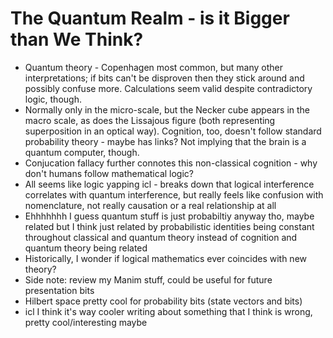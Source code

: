 # The Quantum Realm - is it Bigger than We Think?

- Quantum theory - Copenhagen most common, but many other interpretations; if bits can't be disproven then they stick around and possibly confuse more. Calculations seem valid despite contradictory logic, though.
- Normally only in the micro-scale, but the Necker cube appears in the macro scale, as does the Lissajous figure (both representing superposition in an optical way). Cognition, too, doesn't follow standard probability theory - maybe has links? Not implying that the brain is a quantum computer, though.
- Conjucation fallacy further connotes this non-classical cognition - why don't humans follow mathematical logic?
- All seems like logic yapping icl - breaks down that logical interference correlates with quantum interference, but really feels like confusion with nomenclature, not really causation or a real relationship at all
- Ehhhhhhh I guess quantum stuff is just probabiltiy anyway tho, maybe related but I think just related by probabilistic identities being constant throughout classical and quantum theory instead of cognition and quantum theory being related
- Historically, I wonder if logical mathematics ever coincides with new theory?
- Side note: review my Manim stuff, could be useful for future presentation bits
- Hilbert space pretty cool for probability bits (state vectors and bits)
- icl I think it's way cooler writing about something that I think is wrong, pretty cool/interesting maybe
